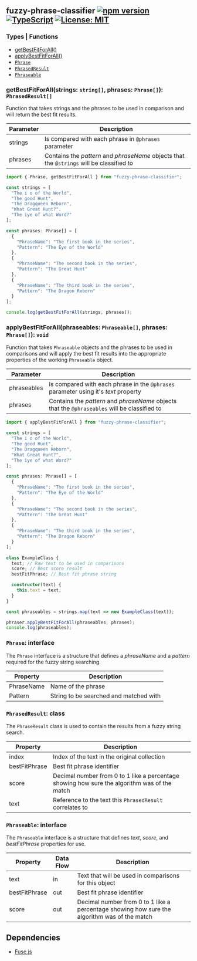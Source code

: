 ## fuzzy-phrase-classifier [![npm version](https://badge.fury.io/js/fuzzy-phrase-classifier.svg)](https://badge.fury.io/js/fuzzy-phrase-classifier) [![TypeScript](https://badges.frapsoft.com/typescript/love/typescript.png?v=101)](https://github.com/ellerbrock/typescript-badges/) [![License: MIT](https://img.shields.io/badge/License-MIT-yellow.svg)](https://opensource.org/licenses/MIT)
 
 ### Types | Functions
- <a href="#getBestFitForAll">getBestFitForAll()</a>
- <a href="#applyBestFitForAll">applyBestFitForAll()</a>
- <a href="#phrase">`Phrase`</a>
- <a href="#phraseResult">`PhrasedResult`</a>
- <a href="#phraseable">`Phraseable`</a>

### <a name="getBestFitForAll">getBestFitForAll(strings: `string[]`, phrases: `Phrase[]`): `PhrasedResult[]`</a>

Function that takes strings and the phrases to be used in comparison and will return the best fit results.

| Parameter | Description |
| --------  | ----------- |
| strings   | Is compared with each phrase in `@phrases` parameter | 
| phrases   | Contains the *pattern* and *phraseName* objects that the `@strings` will be classified to |

```ts
import { Phrase, getBestFitForAll } from "fuzzy-phrase-classifier";

const strings = [
  "The i o of the World",
  "The good Hunt",
  "The Dragqueen Reborn",
  "What Great Hunt?",
  "The iye of what Word?"
];

const phrases: Phrase[] = [
  { 
    "PhraseName": "The first book in the series",
    "Pattern": "The Eye of the World" 
  },    
  { 
    "PhraseName": "The second book in the series",
    "Pattern": "The Great Hunt" 
  },
  { 
    "PhraseName": "The third book in the series",
    "Pattern": "The Dragon Reborn" 
  }
];

console.log(getBestFitForAll(strings, phrases));
```

### <a name="applyBestFitForAll">applyBestFitForAll(phraseables: `Phraseable[]`, phrases: `Phrase[]`): `void`

Function that takes `Phraseable` objects and the phrases to be used in comparisons and will apply the best fit results into the appropriate properties of the working `Phraseable` object.

| Parameter   | Description |
| --------    | ----------- |
| phraseables | Is compared with each phrase in the `@phrases` parameter using it's *text* property | 
| phrases     | Contains the *pattern* and *phraseName* objects that the `@phraseables` will be classified to |

```ts
import { applyBestFitForAll } from "fuzzy-phrase-classifier";

const strings = [
  "The i o of the World",
  "The good Hunt",
  "The Dragqueen Reborn",
  "What Great Hunt?",
  "The iye of what Word?"
];

const phrases: Phrase[] = [
  { 
    "PhraseName": "The first book in the series",
    "Pattern": "The Eye of the World" 
  },    
  { 
    "PhraseName": "The second book in the series",
    "Pattern": "The Great Hunt" 
  },
  { 
    "PhraseName": "The third book in the series",
    "Pattern": "The Dragon Reborn" 
  }
];

class ExampleClass {
  text; // Raw text to be used in comparisons
  score; // Best score result
  bestFitPhrase; // Best fit phrase string

  constructor(text) {
    this.text = text;
  }
}

const phraseables = strings.map(text => new ExampleClass(text));

phraser.applyBestFitForAll(phraseables, phrases);
console.log(phraseables);
```

### <a name="phrase">`Phrase`</a>: interface

The `Phrase` interface is a structure that defines a *phraseName* and a *pattern* required for the fuzzy string searching.

| Property   | Description |
| --------   | ----------- |
| PhraseName | Name of the phrase | 
| Pattern    | String to be searched and matched with |

### <a name="phraseResult">`PhrasedResult`</a>: class

The `PhraseResult` class is used to contain the results from a fuzzy string search.

| Property | Description |
| -------- | ----------- |
| index | Index of the text in the original collection |
| bestFitPhrase | Best fit phrase identifier |
| score | Decimal number from 0 to 1 like a percentage showing how sure the algorithm was of the match |
| text | Reference to the text this `PhrasedResult` correlates to |

### <a name="phraseable">`Phraseable`</a>: interface

The `Phraseable` interface is a structure that defines *text*, *score*, and *bestFitPhrase* properties for use.

| Property      | Data Flow | Description |
| --------      | -----     | ----------- |
| text          | in        | Text that will be used in comparisons for this object |
| bestFitPhrase | out       | Best fit phrase identifier |
| score         | out       | Decimal number from 0 to 1 like a percentage showing how sure the algorithm was of the match |

## Dependencies

- [Fuse.js](https://fusejs.io/)
